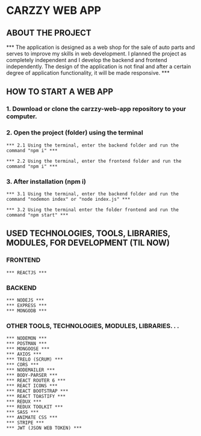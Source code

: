# CARZZY WEB APP
## ABOUT THE PROJECT
*** The application is designed as a web shop for the sale of auto parts and serves to improve my skills in web development.
I planned the project as completely independent and I develop the backend and frontend independently.
The design of the application is not final and after a certain degree of application functionality, it will be made responsive. ***

## HOW TO START A WEB APP
### 1. Download or clone the carzzy-web-app repository to your computer.
### 2. Open the project (folder) using the terminal
    *** 2.1 Using the terminal, enter the backend folder and run the command "npm i" ***

    *** 2.2 Using the terminal, enter the frontend folder and run the command "npm i" ***

### 3. After installation (npm i)
    *** 3.1 Using the terminal, enter the backend folder and run the command "nodemon index" or "node index.js" ***

    *** 3.2 Using the terminal enter the folder frontend and run the command "npm start" ***

## USED TECHNOLOGIES, TOOLS, LIBRARIES, MODULES, FOR DEVELOPMENT (TIL NOW)
### FRONTEND 
    *** REACTJS ***
### BACKEND 
    *** NODEJS ***
    *** EXPRESS ***
    *** MONGODB ***

### OTHER TOOLS, TECHNOLOGIES, MODULES, LIBRARIES. . .
    *** NODEMON ***
    *** POSTMAN ***
    *** MONGOOSE ***
    *** AXIOS ***
    *** TRELO (SCRUM) ***
    *** CORS ***
    *** NODEMAILER ***
    *** BODY-PARSER ***
    *** REACT ROUTER 6 ***
    *** REACT ICONS ***
    *** REACT BOOTSTRAP ***
    *** REACT TOASTIFY ***
    *** REDUX ***
    *** REDUX TOOLKIT ***
    *** SASS ***
    *** ANIMATE CSS ***
    *** STRIPE ***
    *** JWT (JSON WEB TOKEN) ***

